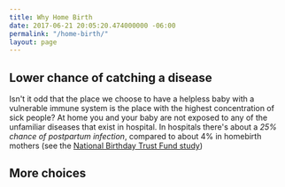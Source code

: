 ```yaml
---
title: Why Home Birth
date: 2017-06-21 20:05:20.474000000 -06:00
permalink: "/home-birth/"
layout: page
---
```


## Lower chance of catching a disease

Isn't it odd that the place we choose to have a helpless baby with a vulnerable immune system is the place with the highest concentration of sick people? At home you and your baby are not exposed to any of the unfamiliar diseases that exist in hospital. In hospitals there's about a  _25% chance of postpartum infection_, compared to about 4% in homebirth mothers (see the [National Birthday Trust Fund study](http://www.homebirth.org.uk/homebirth2.htm))

## More choices 


## 
